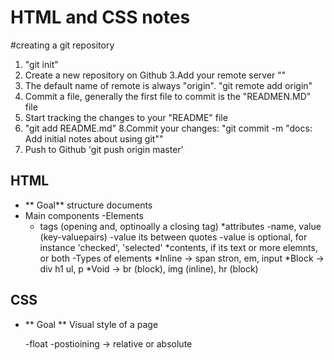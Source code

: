 # HTML and CSS notes

#creating a git repository

1. "git init"
2. Create a new repository on Github
3.Add your remote server ""
4. The default name of remote is always "origin". "git remote add origin"
5. Commit a file, generally the first file to commit is the "READMEN.MD" file
6. Start tracking the changes to your "README" file
7. "git add README.md"
8.Commit your changes: "git commit -m "docs: Add initial notes about using git""
9. Push to Github 'git push origin master'


## HTML
* ** Goal** structure documents
* Main components
    -Elements
    * tags (opening and, optinoally a closing tag)
    *attributes
        -name, value (key-valuepairs)
        -value its between quotes
        -value is optional, for instance 'checked', 'selected'
    *contents, if its text or more elemnts, or both
    -Types of elements
        *Inline -> span stron, em, input
        *Block -> div h1 ul, p
        *Void ->  br (block), img (inline), hr (block)
## CSS

* ** Goal ** Visual style of a page


    -float
    -postioining -> relative or absolute        
 
          
